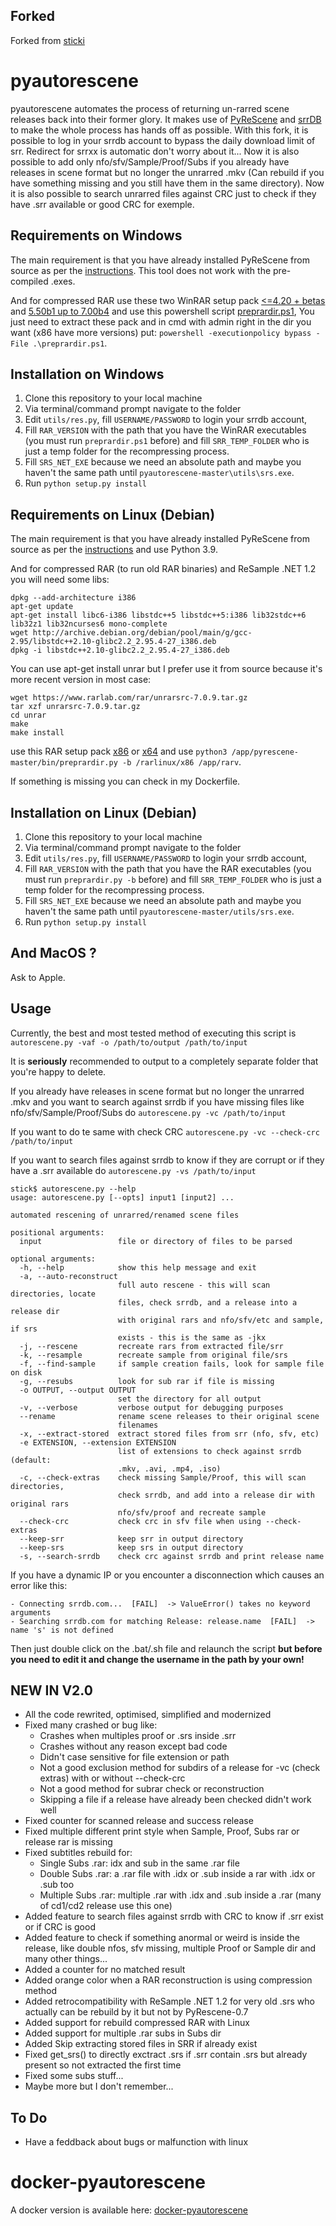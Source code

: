 Forked
------
Forked from [sticki](https://bitbucket.org/sticki/pyautorescene)  

pyautorescene
=============
pyautorescene automates the process of returning un-rarred scene releases back into their former glory.  It makes use of [PyReScene](https://github.com/srrDB/pyrescene) and [srrDB](http://srrdb.com) to make the whole process has hands off as possible. 
With this fork, it is possible to log in your srrdb account to bypass the daily download limit of srr. Redirect for srrxx is automatic don't worry about it...
Now it is also possible to add only nfo/sfv/Sample/Proof/Subs if you already have releases in scene format but no longer the unrarred .mkv (Can rebuild if you have something missing and you still have them in the same directory).
Now it is also possible to search unrarred files against CRC just to check if they have .srr available or good CRC for exemple.

Requirements on Windows
------------
The main requirement is that you have already installed PyReScene from source as per the [instructions](https://web.archive.org/web/20190118053832/https://bitbucket.org/Gfy/pyrescene/src/).  This tool does not work with the pre-compiled .exes.

And for compressed RAR use these two WinRAR setup pack [<=4.20 + betas](http://www.mediafire.com/?ooedhgdei3cm72u) and [5.50b1 up to 7.00b4](https://www.mediafire.com/file/jvgoh37eq71d6og/RARSETUP-X64-511%252B550b1-to-700b4.rar) and use this powershell script [preprardir.ps1](https://github.com/MRiCEQB/PS_preprardir), You just need to extract these pack and in cmd with admin right in the dir you want (x86 have more versions) put: `powershell -executionpolicy bypass -File .\preprardir.ps1`.

Installation on Windows
------------
1. Clone this repository to your local machine
2. Via terminal/command prompt navigate to the folder
3. Edit `utils/res.py`, fill `USERNAME/PASSWORD` to login your srrdb account, 
4. Fill `RAR_VERSION` with the path that you have the WinRAR executables (you must run `preprardir.ps1` before) and fill `SRR_TEMP_FOLDER` who is just a temp folder for the recompressing process.
5. Fill `SRS_NET_EXE` because we need an absolute path and maybe you haven't the same path until `pyautorescene-master\utils\srs.exe`.
6. Run `python setup.py install`

Requirements on Linux (Debian)
------------
The main requirement is that you have already installed PyReScene from source as per the [instructions](https://web.archive.org/web/20190118053832/https://bitbucket.org/Gfy/pyrescene/src/) and use Python 3.9.

And for compressed RAR (to run old RAR binaries) and ReSample .NET 1.2 you will need some libs: 
```
dpkg --add-architecture i386
apt-get update
apt-get install libc6-i386 libstdc++5 libstdc++5:i386 lib32stdc++6 lib32z1 lib32ncurses6 mono-complete
wget http://archive.debian.org/debian/pool/main/g/gcc-2.95/libstdc++2.10-glibc2.2_2.95.4-27_i386.deb
dpkg -i libstdc++2.10-glibc2.2_2.95.4-27_i386.deb
```
You can use apt-get install unrar but I prefer use it from source because it's more recent version in most case:
```
wget https://www.rarlab.com/rar/unrarsrc-7.0.9.tar.gz
tar xzf unrarsrc-7.0.9.tar.gz
cd unrar
make
make install
```
use this RAR setup pack [x86](https://github.com/jaloji/rarlinux/tree/master/x86) or [x64](https://github.com/jaloji/rarlinux/tree/master/x64) and use `python3 /app/pyrescene-master/bin/preprardir.py -b /rarlinux/x86 /app/rarv`.

If something is missing you can check in my Dockerfile.

Installation on Linux (Debian)
------------
1. Clone this repository to your local machine
2. Via terminal/command prompt navigate to the folder
3. Edit `utils/res.py`, fill `USERNAME/PASSWORD` to login your srrdb account, 
4. Fill `RAR_VERSION` with the path that you have the RAR executables (you must run `preprardir.py -b` before) and fill `SRR_TEMP_FOLDER` who is just a temp folder for the recompressing process.
5. Fill `SRS_NET_EXE` because we need an absolute path and maybe you haven't the same path until `pyautorescene-master/utils/srs.exe`.
6. Run `python setup.py install`

And MacOS ?
------------
Ask to Apple.

Usage
-----
Currently, the best and most tested method of executing this script is `autorescene.py -vaf -o /path/to/output /path/to/input`

It is **seriously** recommended to output to a completely separate folder that you're happy to delete.


If you already have releases in scene format but no longer the unrarred .mkv and you want to search against srrdb if you have missing files like nfo/sfv/Sample/Proof/Subs do `autorescene.py -vc /path/to/input`

If you want to do te same with check CRC `autorescene.py -vc --check-crc /path/to/input`

If you want to search files against srrdb to know if they are corrupt or if they have a .srr available do `autorescene.py -vs /path/to/input`

```
stick$ autorescene.py --help
usage: autorescene.py [--opts] input1 [input2] ...

automated rescening of unrarred/renamed scene files

positional arguments:
  input                 file or directory of files to be parsed

optional arguments:
  -h, --help            show this help message and exit
  -a, --auto-reconstruct
                        full auto rescene - this will scan directories, locate
                        files, check srrdb, and a release into a release dir
                        with original rars and nfo/sfv/etc and sample, if srs
                        exists - this is the same as -jkx
  -j, --rescene         recreate rars from extracted file/srr
  -k, --resample        recreate sample from original file/srs
  -f, --find-sample     if sample creation fails, look for sample file on disk
  -g, --resubs          look for sub rar if file is missing
  -o OUTPUT, --output OUTPUT
                        set the directory for all output
  -v, --verbose         verbose output for debugging purposes
  --rename              rename scene releases to their original scene
                        filenames
  -x, --extract-stored  extract stored files from srr (nfo, sfv, etc)
  -e EXTENSION, --extension EXTENSION
                        list of extensions to check against srrdb (default:
                        .mkv, .avi, .mp4, .iso)
  -c, --check-extras    check missing Sample/Proof, this will scan directories, 
                        check srrdb, and add into a release dir with original rars 
                        nfo/sfv/proof and recreate sample
  --check-crc           check crc in sfv file when using --check-extras
  --keep-srr            keep srr in output directory
  --keep-srs            keep srs in output directory
  -s, --search-srrdb    check crc against srrdb and print release name
```

If you have a dynamic IP or you encounter a disconnection which causes an error like this:

```
- Connecting srrdb.com...  [FAIL]  -> ValueError() takes no keyword arguments
- Searching srrdb.com for matching Release: release.name  [FAIL]  -> name 's' is not defined
```

Then just double click on the .bat/.sh file and relaunch the script **but before you need to edit it and change the username in the path by your own!**

NEW IN V2.0
-----
* All the code rewrited, optimised, simplified and modernized
* Fixed many crashed or bug like:
  - Crashes when multiples proof or .srs inside .srr
  - Crashes without any reason except bad code
  - Didn't case sensitive for file extension or path
  - Not a good exclusion method for subdirs of a release for -vc (check extras) with or without --check-crc
  - Not a good method for subrar check or reconstruction
  - Skipping a file if a release have already been checked didn't work well
* Fixed counter for scanned release and success release
* Fixed multiple different print style when Sample, Proof, Subs rar or release rar is missing
* Fixed subtitles rebuild for:
  - Single Subs .rar: idx and sub in the same .rar file
  - Double Subs .rar: a .rar file with .idx or .sub inside a rar with .idx or .sub too
  - Multiple Subs .rar: multiple .rar with .idx and .sub inside a .rar (many of cd1/cd2 release use this one) 
* Added feature to search files against srrdb with CRC to know if .srr exist or if CRC is good
* Added feature to check if something anormal or weird is inside the release, like double nfos, sfv missing, multiple Proof or Sample dir and many other things...
* Added a counter for no matched result
* Added orange color when a RAR reconstruction is using compression method
* Added retrocompatibility with ReSample .NET 1.2 for very old .srs who actually can be rebuild by it but not by PyRescene-0.7
* Added support for rebuild compressed RAR with Linux
* Added support for multiple .rar subs in Subs dir
* Added Skip extracting stored files in SRR if already exist
* Fixed get_srs() to directly exctract .srs if .srr contain .srs but already present so not extracted the first time
* Fixed some subs stuff...
* Maybe more but I don't remember...


To Do
-----
* Have a feddback about bugs or malfunction with linux

docker-pyautorescene
=============
A docker version is available here: [docker-pyautorescene](https://github.com/jaloji/docker-pyautorescene)
